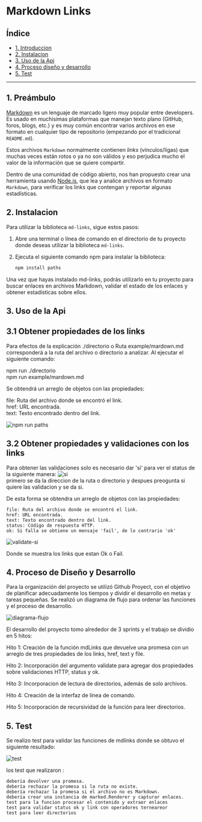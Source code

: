 # Markdown Links

## Índice

* [1. Introduccion](#1-Introduccion)
* [2. Instalacion](#2-Instalacion)
* [3. Uso de la Api](#3-Uso-de-la-Api)
* [4. Proceso diseño y desarrollo](#4-Proceso-diseño-y-desarrollo)
* [5. Test](#5-Test)


***

## 1. Preámbulo

[Markdown](https://es.wikipedia.org/wiki/Markdown) es un lenguaje de marcado
ligero muy popular entre developers. Es usado en
muchísimas plataformas que manejan texto plano (GitHub, foros, blogs, etc.) y
es muy común encontrar varios archivos en ese formato en cualquier tipo de
repositorio (empezando por el tradicional `README.md`).

Estos archivos `Markdown` normalmente contienen _links_ (vínculos/ligas) que
muchas veces están rotos o ya no son válidos y eso perjudica mucho el valor de
la información que se quiere compartir.

Dentro de una comunidad de código abierto, nos han propuesto crear una
herramienta usando [Node.js](https://nodejs.org/), que lea y analice archivos
en formato `Markdown`, para verificar los links que contengan y reportar
algunas estadísticas.



## 2. Instalacion

Para utilizar la biblioteca `md-links`, sigue estos pasos:

1. Abre una terminal o línea de comando en el directorio de tu proyecto donde deseas utilizar la biblioteca `md-links`.

2. Ejecuta el siguiente comando npm para instalar la biblioteca:

   ```bash
   npm install paths

Una vez que hayas instalado md-links, podrás utilizarlo en tu proyecto para buscar enlaces en archivos Markdown, validar el estado de los enlaces y obtener estadísticas sobre ellos.

## 3. Uso de la Api 

## 3.1 Obtener propiedades de los links

Para efectos de la explicación ./directorio o Ruta example/mardown.md corresponderá a la ruta del archivo o directorio a analizar. Al ejecutar el siguiente comando:

npm run ./directorio  
npm run example/mardown.md

Se obtendrá un arreglo de objetos con las propiedades:

file: Ruta del archivo donde se encontró el link.  
href: URL encontrada.  
text: Texto encontrado dentro del link.  

![npm run paths](img/docsNo.png)

## 3.2 Obtener propiedades y validaciones con los links

Para obtener las validaciones solo es necesario dar 'si' para ver el status de la siguiente manera: ![si](img/docssi.png)   
primero se da la direccion  de la ruta o directorio y despues preogunta si quiere las validacion y se da si.

De esta forma se obtendra un arreglo de objetos con las propiedades:  

`file: Ruta del archivo donde se encontró el link.`  
`href: URL encontrada.`  
`text: Texto encontrado dentro del link.`  
`status: Código de respuesta HTTP.`  
`ok: Si falla se obtiene un mensaje 'fail', de lo contrario 'ok'`  

![validate-si](img/validatesi.png)

Donde se muestra los links que estan Ok o Fail.

## 4. Proceso de Diseño y Desarrollo

Para la organización del proyecto se utilizó Github Proyect, con el objetivo de planificar adecuadamente los tiempos y dividir el desarrollo en metas y tareas pequeñas. Se realizó un diagrama de flujo para ordenar las funciones y el proceso de desarrollo.  

![diagrama-flujo](<img/Diagrama sin título-Página-2.drawio.png>)  

El desarrollo del proyecto tomo alrededor de 3 sprints y el trabajo se dividio en 5 hitos:

Hito 1: Creación de la función mdLinks que devuelve una promesa con un arreglo de tres propiedades de los links, href, text y file.

Hito 2: Incorporación del argumento validate para agregar dos propiedades sobre validaciones HTTP, status y ok.

Hito 3: Incorporacion de lectura de directorios, además de solo archivos.

Hito 4: Creación de la interfaz de línea de comando.

Hito 5: Incorporación de recursividad de la función para leer directorios.

## 5. Test

Se realizo test para validar las funciones de mdlinks donde se obtuvo el siguiente resultado:

![test](img/test.png)

los test que realizaron :  

 `deberia devolver una promesa.`  
 `debería rechazar la promesa si la ruta no existe.`  
 `debería rechazar la promesa si el archivo no es Markdown.`  
 `debería crear una instancia de marked.Renderer y capturar enlaces.`  
  `test para la funcion procesar el contenido y extraer enlaces`  
 `test para validar status ok y link con operadores terneareor`  
 `test para leer directorios`  
